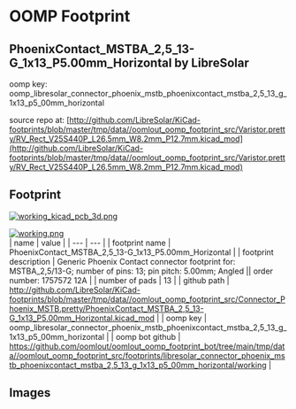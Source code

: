 # OOMP Footprint  
## PhoenixContact_MSTBA_2,5_13-G_1x13_P5.00mm_Horizontal  by LibreSolar  
  
oomp key: oomp_libresolar_connector_phoenix_mstb_phoenixcontact_mstba_2,5_13_g_1x13_p5_00mm_horizontal  
  
source repo at: [http://github.com/LibreSolar/KiCad-footprints/blob/master/tmp/data//oomlout_oomp_footprint_src/Varistor.pretty/RV_Rect_V25S440P_L26.5mm_W8.2mm_P12.7mm.kicad_mod](http://github.com/LibreSolar/KiCad-footprints/blob/master/tmp/data//oomlout_oomp_footprint_src/Varistor.pretty/RV_Rect_V25S440P_L26.5mm_W8.2mm_P12.7mm.kicad_mod)  
## Footprint  
  
[![working_kicad_pcb_3d.png](working_kicad_pcb_3d_600.png)](working_kicad_pcb_3d.png)  
  
[![working.png](working_600.png)](working.png)  
| name | value | 
| --- | --- | 
| footprint name | PhoenixContact_MSTBA_2,5_13-G_1x13_P5.00mm_Horizontal | 
| footprint description | Generic Phoenix Contact connector footprint for: MSTBA_2,5/13-G; number of pins: 13; pin pitch: 5.00mm; Angled || order number: 1757572 12A | 
| number of pads | 13 | 
| github path | http://github.com/LibreSolar/KiCad-footprints/blob/master/tmp/data//oomlout_oomp_footprint_src/Connector_Phoenix_MSTB.pretty/PhoenixContact_MSTBA_2,5_13-G_1x13_P5.00mm_Horizontal.kicad_mod | 
| oomp key | oomp_libresolar_connector_phoenix_mstb_phoenixcontact_mstba_2,5_13_g_1x13_p5_00mm_horizontal | 
| oomp bot github | https://github.com/oomlout/oomlout_oomp_footprint_bot/tree/main/tmp/data//oomlout_oomp_footprint_src/footprints/libresolar_connector_phoenix_mstb_phoenixcontact_mstba_2,5_13_g_1x13_p5_00mm_horizontal/working | 
## Images  
